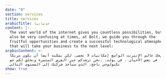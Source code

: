 ```yaml
---
date: "0"
section: services
title: services
arabicTitle: خدماتنا
content: |-
  The vast world of the internet gives you countless possibilities, but can
  also be very confusing at times, at Bolt, we guide you through the
  fruitful opportunities and create a successful technological atmosphere
  that will take your business to the next level:
arabicContent: >-
  يمنحك عالم الإنترنت الواسع إمكانيات لا تحصى، لكن يمكنه أيضا أن يكون مربكاً
  جداً في بعض الأحيان ، في بولت، .نحن نرشدكم عبر الفرص المثمرة ونخلق لكم جو
  تكنولوجي ناجح، الذي سيأخذ شركتك إلى المستوى التالي
show: true
---
```

